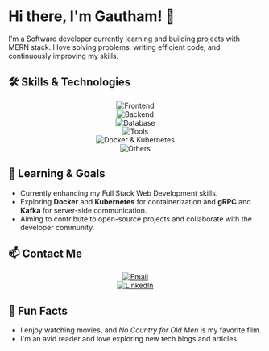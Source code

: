 # Hi there, I'm Gautham! 👋

I'm a Software developer currently learning and building projects with MERN stack. I love solving problems, writing efficient code, and continuously improving my skills.

## 🛠️ Skills & Technologies

<div align="center">
  <img src="https://img.shields.io/badge/Frontend-HTML,CSS,JavaScript,Typescript,React,Next-blue?style=for-the-badge" alt="Frontend" />
</div>
<div align="center">
  <img src="https://img.shields.io/badge/Backend-Node.js,Express.js-green?style=for-the-badge" alt="Backend" />
</div>
<div align="center">
  <img src="https://img.shields.io/badge/Database-MongoDB,SQL-orange?style=for-the-badge" alt="Database" />
</div>
<div align="center">
  <img src="https://img.shields.io/badge/Tools-Git,GitHub-black?style=for-the-badge" alt="Tools" />
</div>
<div align="center">
  <img src="https://img.shields.io/badge/Containerization-Docker,Kubernetes-informational?style=for-the-badge" alt="Docker & Kubernetes" />
</div>
<div align="center">
  <img src="https://img.shields.io/badge/Others-Redux,JWT,RESTful_API-yellow?style=for-the-badge" alt="Others" />
</div>


## 🌱 Learning & Goals

- Currently enhancing my Full Stack Web Development skills.
- Exploring **Docker** and **Kubernetes** for containerization and **gRPC** and **Kafka** for server-side communication.
- Aiming to contribute to open-source projects and collaborate with the developer community.

## 📫 Contact Me

<div align="center">
  <a href="mailto:gthampies@gmail.com">
    <img src="https://img.shields.io/badge/Email-D14836?style=for-the-badge&logo=gmail&logoColor=white" alt="Email" />
  </a>
</div>
<div align="center">
  <a href="https://www.linkedin.com/in/gautham-s-thampi-729206232/">
    <img src="https://img.shields.io/badge/LinkedIn-0077B5?style=for-the-badge&logo=linkedin&logoColor=white" alt="LinkedIn" />
  </a>
</div>

## 🎉 Fun Facts

- I enjoy watching movies, and *No Country for Old Men* is my favorite film.
- I'm an avid reader and love exploring new tech blogs and articles.

<!---
gauthamthampi/gauthamthampi is a ✨ special ✨ repository because its `README.md` (this file) appears on your GitHub profile.
You can click the Preview link to take a look at your changes.
--->
